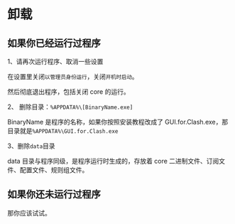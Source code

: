 # 卸载

## 如果你已经运行过程序

1、请再次运行程序、取消一些设置

在设置里关闭`以管理员身份运行`，关闭`开机时启动`。

然后彻底退出程序，包括关闭 core 的运行。

2、 删除目录：`%APPDATA%\[BinaryName.exe]`

BinaryName 是程序的名称，如果你按照安装教程改成了 GUI.for.Clash.exe，那目录就是`%APPDATA%\GUI.for.Clash.exe`

3、删除`data`目录

data 目录与程序同级，是程序运行时生成的，存放着 core 二进制文件、订阅文件、配置文件、规则组文件。

## 如果你还未运行过程序

那你应该试试。
